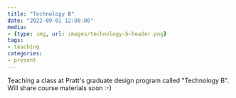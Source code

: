 ```yaml
---
title: "Technology B"
date: "2022-09-01 12:00:00"
media:
- {type: img, url: images/technology-b-header.png}
tags:
- teaching
categories:
- present
---
```


Teaching a class at Pratt's graduate design program called "Technology B". Will share course materials soon :-)
